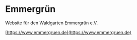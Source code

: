 # Emmergrün

Website für den Waldgarten Emmergrün e.V.

[https://www.emmergruen.de](https://www.emmergruen.de)
